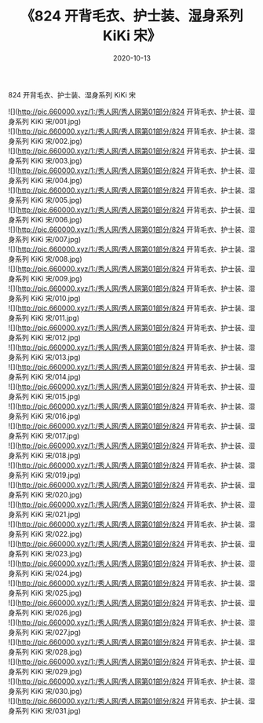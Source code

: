 ﻿---
layout: post
title:  《824 开背毛衣、护士装、湿身系列 KiKi 宋》
date:   2020-10-13
img: http://pic.660000.xyz/1:/秀人网/秀人网第01部分/824 开背毛衣、护士装、湿身系列 KiKi 宋/000.jpg
categories: [美女, 清纯, 唯美]
---

824 开背毛衣、护士装、湿身系列 KiKi 宋

  ![](http://pic.660000.xyz/1:/秀人网/秀人网第01部分/824 开背毛衣、护士装、湿身系列 KiKi 宋/001.jpg) <br> ![](http://pic.660000.xyz/1:/秀人网/秀人网第01部分/824 开背毛衣、护士装、湿身系列 KiKi 宋/002.jpg) <br> ![](http://pic.660000.xyz/1:/秀人网/秀人网第01部分/824 开背毛衣、护士装、湿身系列 KiKi 宋/003.jpg) <br> ![](http://pic.660000.xyz/1:/秀人网/秀人网第01部分/824 开背毛衣、护士装、湿身系列 KiKi 宋/004.jpg) <br> ![](http://pic.660000.xyz/1:/秀人网/秀人网第01部分/824 开背毛衣、护士装、湿身系列 KiKi 宋/005.jpg) <br> ![](http://pic.660000.xyz/1:/秀人网/秀人网第01部分/824 开背毛衣、护士装、湿身系列 KiKi 宋/006.jpg) <br> ![](http://pic.660000.xyz/1:/秀人网/秀人网第01部分/824 开背毛衣、护士装、湿身系列 KiKi 宋/007.jpg) <br> ![](http://pic.660000.xyz/1:/秀人网/秀人网第01部分/824 开背毛衣、护士装、湿身系列 KiKi 宋/008.jpg) <br> ![](http://pic.660000.xyz/1:/秀人网/秀人网第01部分/824 开背毛衣、护士装、湿身系列 KiKi 宋/009.jpg) <br> ![](http://pic.660000.xyz/1:/秀人网/秀人网第01部分/824 开背毛衣、护士装、湿身系列 KiKi 宋/010.jpg) <br> ![](http://pic.660000.xyz/1:/秀人网/秀人网第01部分/824 开背毛衣、护士装、湿身系列 KiKi 宋/011.jpg) <br> ![](http://pic.660000.xyz/1:/秀人网/秀人网第01部分/824 开背毛衣、护士装、湿身系列 KiKi 宋/012.jpg) <br> ![](http://pic.660000.xyz/1:/秀人网/秀人网第01部分/824 开背毛衣、护士装、湿身系列 KiKi 宋/013.jpg) <br> ![](http://pic.660000.xyz/1:/秀人网/秀人网第01部分/824 开背毛衣、护士装、湿身系列 KiKi 宋/014.jpg) <br> ![](http://pic.660000.xyz/1:/秀人网/秀人网第01部分/824 开背毛衣、护士装、湿身系列 KiKi 宋/015.jpg) <br> ![](http://pic.660000.xyz/1:/秀人网/秀人网第01部分/824 开背毛衣、护士装、湿身系列 KiKi 宋/016.jpg) <br> ![](http://pic.660000.xyz/1:/秀人网/秀人网第01部分/824 开背毛衣、护士装、湿身系列 KiKi 宋/017.jpg) <br> ![](http://pic.660000.xyz/1:/秀人网/秀人网第01部分/824 开背毛衣、护士装、湿身系列 KiKi 宋/018.jpg) <br> ![](http://pic.660000.xyz/1:/秀人网/秀人网第01部分/824 开背毛衣、护士装、湿身系列 KiKi 宋/019.jpg) <br> ![](http://pic.660000.xyz/1:/秀人网/秀人网第01部分/824 开背毛衣、护士装、湿身系列 KiKi 宋/020.jpg) <br> ![](http://pic.660000.xyz/1:/秀人网/秀人网第01部分/824 开背毛衣、护士装、湿身系列 KiKi 宋/021.jpg) <br> ![](http://pic.660000.xyz/1:/秀人网/秀人网第01部分/824 开背毛衣、护士装、湿身系列 KiKi 宋/022.jpg) <br> ![](http://pic.660000.xyz/1:/秀人网/秀人网第01部分/824 开背毛衣、护士装、湿身系列 KiKi 宋/023.jpg) <br> ![](http://pic.660000.xyz/1:/秀人网/秀人网第01部分/824 开背毛衣、护士装、湿身系列 KiKi 宋/024.jpg) <br> ![](http://pic.660000.xyz/1:/秀人网/秀人网第01部分/824 开背毛衣、护士装、湿身系列 KiKi 宋/025.jpg) <br> ![](http://pic.660000.xyz/1:/秀人网/秀人网第01部分/824 开背毛衣、护士装、湿身系列 KiKi 宋/026.jpg) <br> ![](http://pic.660000.xyz/1:/秀人网/秀人网第01部分/824 开背毛衣、护士装、湿身系列 KiKi 宋/027.jpg) <br> ![](http://pic.660000.xyz/1:/秀人网/秀人网第01部分/824 开背毛衣、护士装、湿身系列 KiKi 宋/028.jpg) <br> ![](http://pic.660000.xyz/1:/秀人网/秀人网第01部分/824 开背毛衣、护士装、湿身系列 KiKi 宋/029.jpg) <br> ![](http://pic.660000.xyz/1:/秀人网/秀人网第01部分/824 开背毛衣、护士装、湿身系列 KiKi 宋/030.jpg) <br> ![](http://pic.660000.xyz/1:/秀人网/秀人网第01部分/824 开背毛衣、护士装、湿身系列 KiKi 宋/031.jpg) <br>